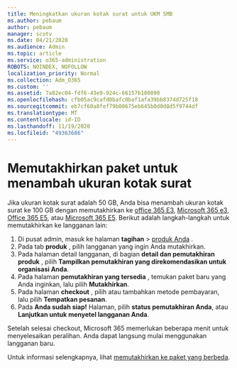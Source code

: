 ```yaml
---
title: Meningkatkan ukuran kotak surat untuk UKM SMB
ms.author: pebaum
author: pebaum
manager: scotv
ms.date: 04/21/2020
ms.audience: Admin
ms.topic: article
ms.service: o365-administration
ROBOTS: NOINDEX, NOFOLLOW
localization_priority: Normal
ms.collection: Adm_O365
ms.custom: ''
ms.assetid: 7a82ec04-fdf6-43e9-924c-66157b180890
ms.openlocfilehash: cfb05ac9cafd0bafc0baf1afa39bb8374d725f18
ms.sourcegitcommit: eb7cf60a8fef79b00675eb645b0d0d8d5f9744df
ms.translationtype: MT
ms.contentlocale: id-ID
ms.lasthandoff: 11/19/2020
ms.locfileid: "49363686"
---
```

# <a name="upgrade-plans-to-increase-mailbox-size"></a>Memutakhirkan paket untuk menambah ukuran kotak surat

Jika ukuran kotak surat adalah 50 GB, Anda bisa menambah ukuran kotak surat ke 100 GB dengan memutakhirkan ke [office 365 E3](https://www.microsoft.com/microsoft-365/enterprise/office-365-e3?rtc=1&activetab=pivot:overviewtab), [Microsoft 365 e3](https://www.microsoft.com/microsoft-365/enterprise/e3?activetab=pivot%3aoverviewtab), [Office 365 E5](https://www.microsoft.com/microsoft-365/enterprise/office-365-e5?rtc=1&activetab=pivot%3aoverviewtab), atau [Microsoft 365 E5](https://www.microsoft.com/microsoft-365/enterprise/e5?activetab=pivot%3aoverviewtab). Berikut adalah langkah-langkah untuk memutakhirkan ke langganan lain:
  
1. Di pusat admin, masuk ke halaman **tagihan**  >  [produk Anda](https://go.microsoft.com/fwlink/p/?linkid=842054) .
2. Pada tab **produk** , pilih langganan yang ingin Anda mutakhirkan.
3. Pada halaman detail langganan, di bagian **detail dan pemutakhiran produk** , pilih **Tampilkan pemutakhiran yang direkomendasikan untuk organisasi Anda**.
4. Pada halaman **pemutakhiran yang tersedia** , temukan paket baru yang Anda inginkan, lalu pilih **Mutakhirkan**.
5. Pada halaman **checkout** , pilih atau tambahkan metode pembayaran, lalu pilih **Tempatkan pesanan**.
6. Pada **Anda sudah siap!** Halaman, pilih **status pemutakhiran Anda**, atau **Lanjutkan untuk menyetel langganan Anda**.

Setelah selesai checkout, Microsoft 365 memerlukan beberapa menit untuk menyelesaikan peralihan. Anda dapat langsung mulai menggunakan langganan baru.

Untuk informasi selengkapnya, lihat [memutakhirkan ke paket yang berbeda](https://docs.microsoft.com/microsoft-365/commerce/subscriptions/upgrade-to-different-plan).